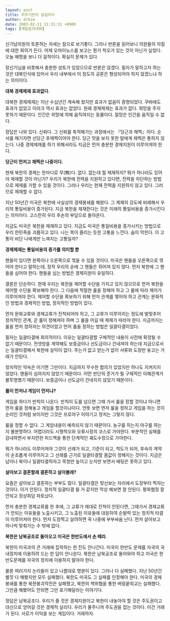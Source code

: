 ```yaml
---
layout: post
title: 퍼주기만이 살길이다
author: drkim
date: 2003-02-21 21:31:31 +0900
tags: [깨달음의대화]
---
```

신기남의원의 토론하는 자세는 참으로 보기좋다. 그러나 반론을 읽어보니 의원들의 자질에 대한 회의가 든다. 어제 오마이뉴스를 보고는 뭔가 착오가 있는 것이 아닌가 싶었다. 오늘 해명을 보니 더 걸작이다. 확실히 문제가 있다. 

장신기님을 비롯해서 충분한 성토가 있었으므로 반론은 않겠다. 필자가 말하고자 하는 것은 대북인식에 있어서 우리 내부에서 이 정도의 공론은 형성되어야 하지 않겠느냐 하는 의미이다. 

**대북 경제제재 효과없다**. 

대북한 경제제재는 지난 수십년간 계속해 왔지만 효과가 없음이 증명되었다. 쿠바에도 효과가 없었고 이라크 역시 효과는 없었다. 원래 경제제재는 효과가 없다. 희망을 주지 못하기 때문이다. 인간은 희망에 의해 움직여지는 동물이다. 절망은 인간을 움직일 수 없다. 

정답은 나와 있다. 신뢰다. 그 신뢰를 축적해가는 과정에서는 『당근과 채찍』이다. 순서를 매기자면 선당근 후채찍이어야 한다. 당근 맛을 보지 못한 말에게 채찍은 통하지 않는다. 나중 경제제재를 하기 위해서라도 지금은 먼저 충분한 경제지원이 이루어져야 한다. 

**당근이 먼저고 채찍은 나중이다.**

현재 북한의 경제는 한마디로 무(無)다. 없다. 없는데 뭘 제재하지? 뭐가 하나라도 있어야 제재할 것이 아닌가? 우리가 북한에 전력을 지원하고 있다면, 전력을 차단하는 방법으로 제재를 가할 수 있을 것이다. 그러나 우리는 현재 전력을 지원하지 않고 있다. 그러므로 제재할 수 없다. 

지난 50년간 미국은 북한에 사실상의 경제봉쇄를 해왔다. 그 제재의 강도에 비례해서 우리의 통일비용이 증가된다. 지금 북한을 제재한다는 것은 미래의 통일비용을 증가시킨다는 의미이다. 고스란히 우리 후손의 부담으로 돌아온다. 

지금도 미국은 북한을 제재하고 있다. 지금도 미국은 통일비용을 증가시키는 방법으로 우리 한민족을 괴롭히고 있다. 나는 목이 졸리는 듯한 고통을 느낀다. 숨이 막힌다. 이 고통이 비단 나에게만 느껴지는 고통일까?

**경제제재는 통일비용의 증가를 의미할 뿐**

핸들이 있다면 왼쪽이나 오른쪽으로 꺾을 수 있을 것이다. 미국은 핸들을 오른쪽으로 꺾어야 한다고 말하는데, 정작 우리의 손에 그 핸들은 쥐어져 있지 않다. 먼저 북한에 그 핸들을 심어야 한다. 핸들을 심는 방법은 경제지원이 유일하다.

결론은 단순하다. 현재 우리는 북한을 제어할 수단을 가지고 있지 않으므로 먼저 북한을 제어할 수단을 확보해야 한다. 그 다음에 적절한 룰을 정해야 하고 그 룰에 따라 제어가 이루어져야 한다. 제어할 수단을 확보하기 위해 먼저 관계를 맺어야 하고 관계는 문화적인 방법과 경제적인 방법, 정치적인 방법이 있다. 

먼저 문화교류와 경제교류가 진척되어야 하고, 그 교류가 이루어지는 정도에 발맞추어 정치적인 관계, 곧 룰이 정해져야 하며 그 룰을 어길 때 제재가 따라야 한다. 지금까지는 룰을 먼저 정하자는 의견이었고 먼저 룰을 정하는 방법은 일괄타결이었다. 

필자는 일괄타결에 회의적이다. 이유는 일괄타결할 구체적인 내용이 사전에 확정될 수 없기 때문이다. 전셋방을 계약해도 보증금이나 선도금이나 건네져야 하는데 지금으로서는 일괄타결해서 북한에 실익이 없다. 주는거 없고 받는거 없이 서류와 도장만 놓고는 거래가 안된다. 

정치적인 약속은 어기면 그만이다. 지금까지 무수한 합의가 있었지만 하나도 지켜지지 않았다. 핸들이 심어지지 않았기 때문이다. 어떤 판단의 준거가 될 구체적인 이해관계가 불투명했기 때문이다. 보증금이나 선도금이 건네지지 않았기 때문이다. 

**룰이 먼저냐 게임이 먼저냐?**

게임을 하다가 반칙이 나온다. 반칙이 도를 넘으면 그때 가서 룰을 정할 것이냐 아니면 먼저 룰을 정해놓고 게임을 할것이냐이다. 언뜻 보면 먼저 룰을 정하고 게임을 하는 것이 순리인 것처럼 보이지만 그것은 프로야구 이야기고 정치는 그렇지 않다. 

룰을 정할 수 없다. 그 게임내용이 예측되지 않기 때문이다. 농구를 하는지 야구를 하는지 불분명하다. 어렵더라도 시행착오와 오류시정의 코스로 가야한다. 부분적인 실패를 감내하면서 부지런한 피드백을 통한 단계적인 궤도수정으로 가야한다. 

뭐가 하나라도 이루어져야 그것이 선례가 되고, 기준이 되고, 척도가 되어, 후속의 계약이 순조롭게 이루어지고 그 선례를 근거로 일괄타결할 몸값이 정해지는 것이다. 지금은 남이나 북이나 일괄타결하자고 목청만 높이고 눈치만 보면서 배팅은 못하고 있다. 

**살아보고 결혼할래 결혼하고 살아볼래?**

요즘은 살아보고 결혼하는 부부도 많다. 일괄타결은 맞선보는 자리에서 도장부터 찍자는 것이다. 이거 안된다. 정치적 일괄타결 될 거 같지만 막상 해보면 잘 안된다. 평화협정 잘 안되고 정상회담 파토났다. 

먼저 충분한 경제교류를 한 후에, 그 교류가 제대로 진척이 안된다면, 그때가서 경제교류가 안되는 이유들을 노출시키고, 그 노출된 이유들에 대응하여 순발력 있는 정치적 타결이 이루어져야 한다. 먼저 도장찍고 살려하면 꼭 나중에 부부싸움 난다. 먼저 살아보고 하나씩 맞춰가는 수 밖에 없다. 

**북한은 남북공조로 돌아오고 미국은 한반도에서 손 떼라**.

북한이 미국과의 큰 거래에 집착하는 한 진도 안나간다. 미국이 한반도 문제를 자국의 국내정치에 이용하려 드는 한 답이 안나온다. 북한은 남북공조로 돌아와야 하고 미국은 한반도문제를 자국의 정치에 이용하지 말아야 한다. 

물론 여러가지 논리들이 있고 나름대로 명분이 있다. 그러나 다 실패했다. 지난 50년간 별짓 다 해봤지만 모두 실패했다. 북한도 미국도 그 실패를 인정해야 한다. 미국의 경제봉쇄를 통한 북한붕괴작전은 실패했고, 북한의 핵위협을 통한 벼랑끝외교는 실패했다. 그만큼 해봤어도 안되면 그만 포기해달라는 이야기다. 

정답은 남북공조다. 우리가 줄 것은 경제지원이고 북한이 내놓아야 할 것은 주도권이고 대신으로 얻어갈 것은 경제적 실리다. 우리가 물주니까 주도권을 잡는 것이다. 이건 거래가 된다. 서로가 이익을 보는 게임이다. 거래하자.